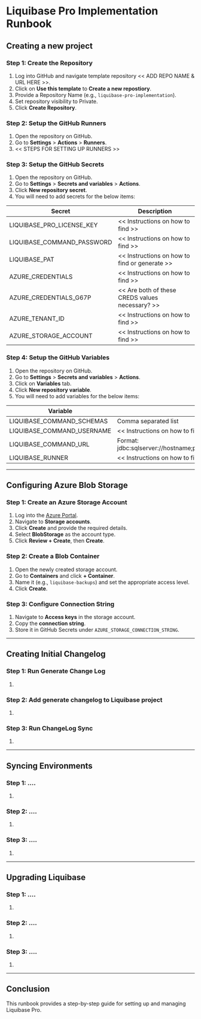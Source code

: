 # Liquibase Pro Implementation Runbook

## Creating a new project

### Step 1: Create the Repository
1. Log into GitHub and navigate template repository << ADD REPO NAME & URL HERE >>.
1. Click on **Use this template** to **Create a new repostiory**.
1. Provide a Repository Name (e.g., `liquibase-pro-implementation`).
1. Set repository visibility to Private.
1. Click **Create Repository**.

### Step 2: Setup the GitHub Runners
1. Open the repository on GitHub.
1. Go to **Settings** > **Actions** > **Runners**.
1. << STEPS FOR SETTING UP RUNNERS >>

### Step 3: Setup the GitHub Secrets
1. Open the repository on GitHub.
1. Go to **Settings** > **Secrets and variables** > **Actions**.
1. Click **New repository secret**.
1. You will need to add secrets for the below items:

| Secret        | Description
| ------------- | -------------
| LIQUIBASE_PRO_LICENSE_KEY | << Instructions on how to find >>
| LIQUIBASE_COMMAND_PASSWORD | << Instructions on how to find >>
| LIQUIBASE_PAT | << Instructions on how to find or generate >>
| AZURE_CREDENTIALS | << Instructions on how to find >>
| AZURE_CREDENTIALS_G67P | << Are both of these CREDS values necessary? >>
| AZURE_TENANT_ID | << Instructions on how to find >>
| AZURE_STORAGE_ACCOUNT | << Instructions on how to find >>

### Step 4: Setup the GitHub Variables
1. Open the repository on GitHub.
1. Go to **Settings** > **Secrets and variables** > **Actions**.
1. Click on **Variables** tab.
1. Click **New repository variable**.
1. You will need to add variables for the below items:

| Variable        | Description
| ------------- | -------------
| LIQUIBASE_COMMAND_SCHEMAS | Comma separated list
| LIQUIBASE_COMMAND_USERNAME | << Instructions on how to find >>
| LIQUIBASE_COMMAND_URL | Format: jdbc:sqlserver://hostname;portNumber=1433;databaseName=databaseName;integratedSecurity=true;
| LIQUIBASE_RUNNER | << Instructions on how to find >>

---

## Configuring Azure Blob Storage

### Step 1: Create an Azure Storage Account
1. Log into the [Azure Portal](https://portal.azure.com).
2. Navigate to **Storage accounts**.
3. Click **Create** and provide the required details.
4. Select **BlobStorage** as the account type.
5. Click **Review + Create**, then **Create**.

### Step 2: Create a Blob Container
1. Open the newly created storage account.
2. Go to **Containers** and click **+ Container**.
3. Name it (e.g., `liquibase-backups`) and set the appropriate access level.
4. Click **Create**.

### Step 3: Configure Connection String
1. Navigate to **Access keys** in the storage account.
2. Copy the **connection string**.
3. Store it in GitHub Secrets under `AZURE_STORAGE_CONNECTION_STRING`.

---

## Creating Initial Changelog

### Step 1: Run Generate Change Log
1.

### Step 2: Add generate changelog to Liquibase project
1.

### Step 3: Run ChangeLog Sync
1. 

---

## Syncing Environments

### Step 1: ....
1.

### Step 2: ....
1.

### Step 3: ....
1. 

---

## Upgrading Liquibase

### Step 1: ....
1.

### Step 2: ....
1.

### Step 3: ....
1. 

---

## Conclusion
This runbook provides a step-by-step guide for setting up and managing Liquibase Pro.

